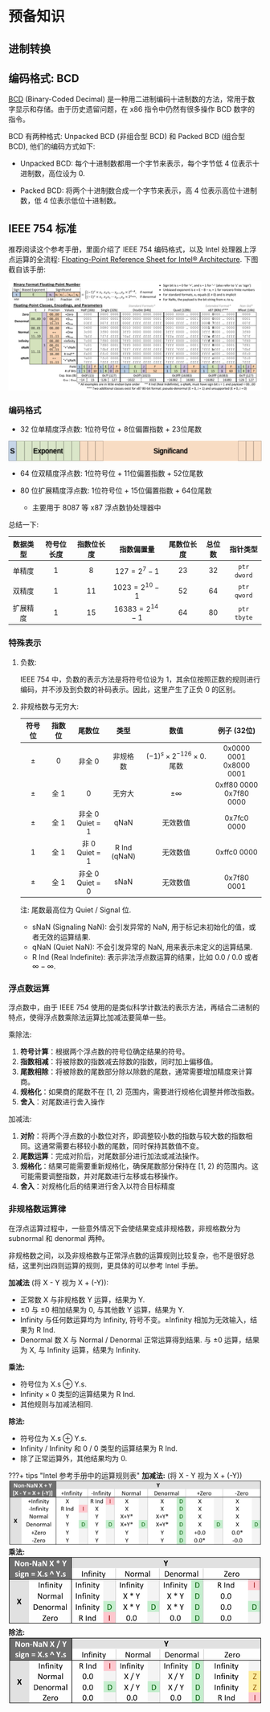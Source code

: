# 预备知识

## 进制转换

## 编码格式: BCD

[BCD](https://en.wikipedia.org/wiki/Binary-coded_decimal) (Binary-Coded Decimal) 是一种用二进制编码十进制数的方法，常用于数字显示和存储。由于历史遗留问题，在 x86 指令中仍然有很多操作 BCD 数字的指令。

BCD 有两种格式: Unpacked BCD (非组合型 BCD) 和 Packed BCD (组合型 BCD), 他们的编码方式如下:

- Unpacked BCD: 每个十进制数都用一个字节来表示，每个字节低 4 位表示十进制数，高位设为 0.

- Packed BCD: 将两个十进制数合成一个字节来表示，高 4 位表示高位十进制数，低 4 位表示低位十进制数。

## IEEE 754 标准

推荐阅读这个参考手册，里面介绍了 IEEE 754 编码格式，以及 Intel 处理器上浮点运算的全流程: [Floating-Point Reference Sheet for Intel® Architecture](https://www.intel.com/content/www/us/en/content-details/786447/floating-point-reference-sheet-for-intel-architecture.html). 下图截自该手册:

![IEEE 754 浮点数编码格式标准](assets/image.png)


### 编码格式

- 32 位单精度浮点数: 1位符号位 + 8位偏置指数 + 23位尾数

<div class="container">
  <div class="sign">
    <div class="cell"></div>
    <span class="label">S</span>
  </div>
  <div class="biased-exponent">
    <!-- 生成8个格子 -->
    <div class="cell"></div>
    <div class="cell"></div>
    <div class="cell"></div>
    <div class="cell"></div>
    <div class="cell"></div>
    <div class="cell"></div>
    <div class="cell"></div>
    <div class="cell"></div>
    <span class="label">Exponent</span>
  </div>
  <div class="significand">
    <!-- 生成左右各3个格子，中间用省略号表示 -->
    <div class="cell"></div>
    <div class="cell"></div>
    <div class="cell"></div>
    <span class="ellipsis"></span>
    <div class="cell"></div>
    <div class="cell"></div>
    <div class="cell"></div>
    <span class="label">Significand</span>
  </div>
</div>

<style>

.container {
  display: flex;
  width: 100%;
}

.sign {
  flex: 1;
}
.biased-exponent {
  flex: 8;
}
.significand {
  flex: 23;
}

.cell {
  width: 100%;
  height: 40px;
  border: 1px solid rgba(0, 0, 0, 0.2);
  box-sizing: border-box;
  display: inline-block;
}

.biased-exponent .cell {
  width: 100%;
}

.significand .cell {
  width: calc(100% / 23);
}

.ellipsis {
  display: inline-block;
  width: auto;
  margin: auto;
  text-align: center;
}

.label {
  position: absolute;
  top: 50%;
  left: 50%;
  transform: translate(-50%, -50%);
  font: 14px sans-serif;
  color: #000;
  text-shadow: 0 0 2px #000;
}

.sign, .biased-exponent, .significand {
  position: relative;
  box-sizing: border-box;
  display: flex;
  align-items: center;
}

.sign {
  background-color: rgba(186, 204, 227, 0.8);
}
.biased-exponent {
  background-color: rgba(211, 226, 189, 0.8);
}
.significand {
  background-color: rgba(248, 213, 182, 0.8);
}
</style>

- 64 位双精度浮点数: 1位符号位 + 11位偏置指数 + 52位尾数

- 80 位扩展精度浮点数: 1位符号位 + 15位偏置指数 + 64位尾数

    - 主要用于 8087 等 x87 浮点数协处理器中

总结一下:

| 数据类型 | 符号位长度 | 指数位长度 | 指数偏置量 | 尾数位长度 | 总位数 | 指针类型 |
| :---: | :---: | :---: | :---: | :---: | :---: | :---: |
| 单精度 | 1 | 8 | $127 = 2^7-1$ | 23 | 32 | `ptr dword` |
| 双精度 | 1 | 11 | $1023 = 2^{10}-1$ | 52 | 64 | `ptr qword` |
| 扩展精度 | 1 | 15 | $16383 = 2^{14}-1$ | 64 | 80 | `ptr tbyte` |


### 特殊表示

1. 负数:

    IEEE 754 中，负数的表示方法是将符号位设为 1，其余位按照正数的规则进行编码，并不涉及到负数的补码表示。因此，这里产生了正负 0 的区别。
  
2. 非规格数与无穷大:

    | 符号位 | 指数位 | 尾数位 | 类型 | 数值 | 例子 (32位) |
    | :---: | :---: | :---: | :---: | :---: | :---: |
    | $\pm$ | 0 | 非全 0 | 非规格数 | $(-1)^s \times 2^{-126} \times 0.\text{尾数}$ | 0x0000 0001</br>0x8000 0001 |
    | $\pm$ | 全 1 | 0 | 无穷大 | $\pm \infty$ | 0xff80 0000</br>0x7f80 0000 |
    | $\pm$ | 全 1 | 非全 0</br>Quiet = 1 | qNaN | 无效数值 | 0x7fc0 0000 |
    | 1 | 全 1 | 非 0</br>Quiet = 1 | R Ind</br>(qNaN) | 无效数值 | 0xffc0 0000 |
    | $\pm$ | 全 1 | 非全 0</br>Quiet = 0 | sNaN | 无效数值 | 0x7f80 0001 |

    注: 尾数最高位为 Quiet / Signal 位.
  
    - sNaN (Signaling NaN): 会引发异常的 NaN, 用于标记未初始化的值，或者无效的运算结果.
    - qNaN (Quiet NaN): 不会引发异常的 NaN, 用来表示未定义的运算结果.
    - R Ind (Real Indefinite): 表示非法浮点数运算的结果，比如 0.0 / 0.0 或者 $\infty - \infty$.

### 浮点数运算

浮点数中，由于 IEEE 754 使用的是类似科学计数法的表示方法，再结合二进制的特点，使得浮点数乘除法运算比加减法要简单一些。

乘除法:

1. **符号计算**：根据两个浮点数的符号位确定结果的符号。
2. **指数相减**：将被除数的指数减去除数的指数，同时加上偏移值。
3. **尾数相除**：将被除数的尾数部分除以除数的尾数，通常需要增加精度来计算商。
4. **规格化**：如果商的尾数不在 [1, 2) 范围内，需要进行规格化调整并修改指数。
5. **舍入**：对尾数进行舍入操作

加减法:

1. **对阶**：将两个浮点数的小数位对齐，即调整较小数的指数与较大数的指数相同。这通常需要右移较小数的尾数，同时保持其数值不变。
2. **尾数运算**：完成对阶后，对尾数部分进行加法或减法操作。
3. **规格化**：结果可能需要重新规格化，确保尾数部分保持在 [1, 2) 的范围内。这可能需要调整指数，并对尾数进行左移或右移操作。
4. **舍入**：对规格化后的结果进行舍入以符合目标精度


### 非规格数运算律

在浮点运算过程中，一些意外情况下会使结果变成非规格数，非规格数分为 subnormal 和 denormal 两种。

非规格数之间，以及非规格数与正常浮点数的运算规则比较复杂，也不是很好总结，这里列出四则运算的规则，更具体的可以参考 Intel 手册。

**加减法** (将 X - Y 视为 X + (-Y)):

- 正常数 X 与非规格数 Y 运算，结果为 Y.
- $\pm 0$ 与 $\pm 0$ 相加结果为 0, 与其他数 Y 运算，结果为 Y.
- Infinity 与任何数运算均为 Infinity, 符号不变。$\pm$Infinity 相加为无效输入，结果为 R Ind.
- Denormal 数 X 与 Normal / Denormal 正常运算得到结果. 与 $\pm 0$ 运算，结果为 X, 与 Infinity 运算，结果为 Infinity.


**乘法:**

- 符号位为 $\text{X.s} \oplus \text{Y.s}$.
- Infinity $\times$ 0 类型的运算结果为 R Ind.
- 其他规则与加减法相同.

**除法:**

- 符号位为 $\text{X.s} \oplus \text{Y.s}$.
- Infinity / Infinity 和 0 / 0 类型的运算结果为 R Ind.
- 除了正常运算外，其他结果均为 0.

???+ tips "Intel 参考手册中的运算规则表"
    **加减法:** (将 X - Y 视为 X + (-Y))
    ![subnormal-subnormal-addition-rule](assets/image-1.png)
    **乘法:**
    ![subnormal-subnormal-multiplication-rule](assets/image-2.png)
    **除法:**
    ![subnormal-subnormal-division-rule](assets/image-3.png)